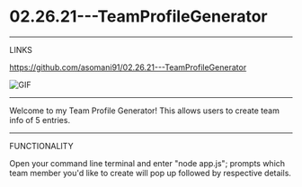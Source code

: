 # 02.26.21---TeamProfileGenerator

-----

LINKS

https://github.com/asomani91/02.26.21---TeamProfileGenerator

![GIF](https://github.com/asomani91/02.23.21---GoodREADMEGenerator/blob/main/Good%20README.gif)

-----

Welcome to my Team Profile Generator! This allows users to create team info of 5 entries.

-----

FUNCTIONALITY

Open your command line terminal and enter "node app.js"; prompts which team member you'd like to create will pop up followed by respective details.

